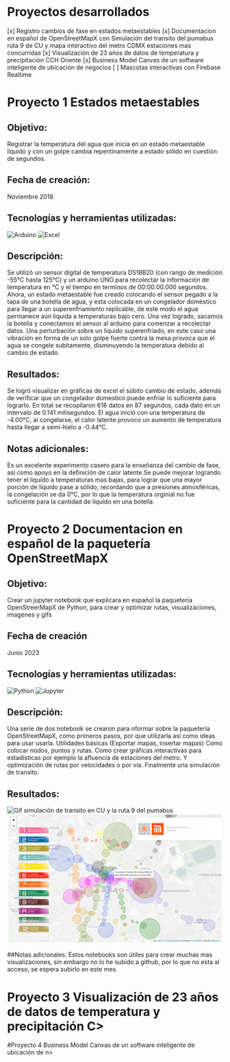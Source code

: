 # Proyectos desarrollados

[x] Registro cambios de fase en estados metaestables
[x] Documentacion en español de OpenStreetMapX con Simulación del transito del pumabus ruta 9 de CU y mapa interactivo del metro CDMX estaciones mas concurridas
[x] Visualización de 23 años de datos de temperatura y precipitación CCH Oriente
[x] Business Model Canvas de un software inteligente de ubicación de negocios
[ ] Mascotas interactivas con Firebase Realtime

# Proyecto 1 Estados metaestables
## Objetivo: 
Registrar la temperatura del agua que inicia en un estado metaestable líquido y con un golpe cambia repentinamente a estado sólido en cuestión de segundos.
## Fecha de creación:
Noviembre 2018
## Tecnologías y herramientas utilizadas:
![Arduino](https://img.shields.io/badge/Arduino-00979D?style=for-the-badge&logo=Arduino&logoColor=white)
![Excel](https://img.shields.io/badge/Excel-217346?style=for-the-badge&logo=microsoft-excel&logoColor=white)

## Descripción:
Se utilizó un sensor digital de temperatura DS18B20 (con rango de medición -55°C hasta 125°C) y un arduino UNO para recolectar la información de temperatura en °C y el tiempo en terminos de 00:00:00.000 segundos.
Ahora, un estado metaestable fue creado colocando el sensor pegado a la tapa de una botella de agua, y esta colocada en un congelador doméstico para llegar a un superenfriamiento replicable, de este modo el agua permanece aún liquida a temperaturas bajo cero. Una vez logrado, sacamos la botella y conectamos el sensor al arduino para comenzar a recolectar datos. 
Una perturbación sobre un liquido superenfriado, en este caso una vibración en forma de un solo golpe fuerte contra la mesa provoca que el agua se congele subitamente, disminuyendo la temperatura debido al cambio de estado.

## Resultados: 
Se logró visualizar en gráficas de excel el súbito cambio de estado, además de verificar que un congelador domestico puede enfriar lo suficiente para lograrlo. 
En total se recopilaron 618 datos en 87 segundos, cada dato en un intervalo de 0.141 milisegundos.
El agua inició con una temperatura de -4.00°C, al congelarse, el calor latente provoco un aumento de temperatura hasta llegar a semi-hielo a -0.44°C.

## Notas adicionales:
Es un excelente experimento casero para la enseñanza del cambio de fase, así como apoyo en la definición de calor latente.Se puede mejorar logrando tener el liquido a temperaturas mas bajas, para lograr que una mayor porción de líquido pase a sólido, recordando que a presiones atmosféricas, la congelación se da 0°C, por lo que la temperatura orginial no fue suficiente para la cantidad de líquido en una botella.
 
# Proyecto 2 Documentacion en español de la paquetería  OpenStreetMapX

## Objetivo: 
Crear un jupyter notebook que explicara en español la paquetería OpenStreerMapX de Python, para crear y optimizar rutas, visualizaciones, imagenes y gifs
## Fecha de creación 
Junio 2023
## Tecnologías y herramientas utilizadas:
![Python](https://img.shields.io/badge/Python-3776AB?style=for-the-badge&logo=python&logoColor=white)
![Jupyter](https://img.shields.io/badge/Jupyter-F37626?style=for-the-badge&logo=Jupyter&logoColor=white)

## Descripción:
Una serie de dos notebook se crearon para nformar sobre la paquetería OpenStreetMapX, como primeros pasos, por que utilizarla así como ideas para usar usarla. Utilidades básicas (Exportar mapas, insertar mapas)
Como colocar nodos, puntos y rutas.
Como crear gráficas interactivas para estadísticas por ejemplo la afluencia de estaciones del metro. Y optimización de rutas por velocidades o por vía.
Finalmente una simulación de transito.

## Resultados:
![Gif simulación de transito en CU y la ruta 9 del pumabus](./imagenes/anim_ttc.gif)
![Logo del proyecto](./imagenes/simulacionMetro.png)

##Notas adicionales:
Estos notebooks son útiles para crear muchas mas visualizaciones, sin embargo no lo he subido a github, por lo que no esta al acceso, se espera subirlo en este mes.

# Proyecto 3 Visualización de 23 años de datos de temperatura y precipitación C>

#Proyecto 4 Business Model Canvas de un software inteligente de ubicación de n>

